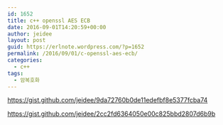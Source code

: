 ```yaml
---
id: 1652
title: c++ openssl AES ECB
date: 2016-09-01T14:20:59+00:00
author: jeidee
layout: post
guid: https://erlnote.wordpress.com/?p=1652
permalink: /2016/09/01/c-openssl-aes-ecb/
categories:
  - c++
tags:
  - 암복호화
---
```

https://gist.github.com/jeidee/9da72760b0de11edefbf8e5377fcba74

https://gist.github.com/jeidee/2cc2fd6364050e00c825bbd2807d6b9b